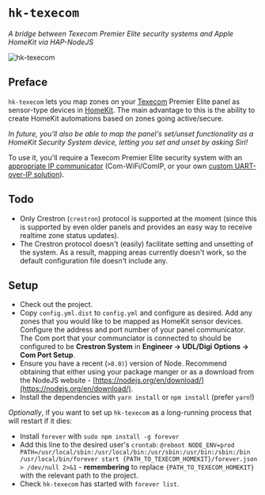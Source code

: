 # `hk-texecom`

*A bridge between Texecom Premier Elite security systems and Apple HomeKit via HAP-NodeJS*

![hk-texecom](https://s3-eu-west-1.amazonaws.com/assets-misc.damow.net/texecom-homekit-demo.jpg)

## Preface

`hk-texecom` lets you map zones on your [Texecom](https://texe.com/uk/) Premier Elite panel as sensor-type devices in [HomeKit](https://www.apple.com/uk/ios/home/). The main advantage to this is the ability to create HomeKit automations based on zones going active/secure.

_In future, you'll also be able to map the panel's set/unset functionality as a HomeKit Security System device, letting you set and unset by asking Siri!_

To use it, you'll require a Texecom Premier Elite security system with an [appropriate IP communicator](https://texe.com/uk/products/series/communicators/premier-elite-series/) (Com-WiFi/ComIP, or your own [custom UART-over-IP solution](https://gw0udm.wordpress.com/2016/09/17/texecom-comwifi-diy/#jp-carousel-855)).

## Todo

* Only Crestron (`crestron`) protocol is supported at the moment (since this is supported by even older panels and provides an easy way to receive realtime zone status updates).
* The Crestron protocol doesn't (easily) facilitate setting and unsetting of the system. As a result, mapping areas currently doesn't work, so the default configuration file doesn't include any.

## Setup

* Check out the project.
* Copy `config.yml.dist` to `config.yml` and configure as desired. Add any zones that you would like to be mapped as HomeKit sensor devices. Configure the address and port number of your panel communicator. The Com port that your communciator is connected to should be configured to be **Crestron System** in **Engineer &rarr; UDL/Digi Options &rarr; Com Port Setup**.
* Ensure you have a recent (`>8.0)`) version of Node. Recommend obtaining that either using your package manger or as a download from the NodeJS website - [https://nodejs.org/en/download/](https://nodejs.org/en/download/).
* Install the dependencies with `yarn install` or `npm install` (prefer `yarn`!)

_Optionally_, if you want to set up `hk-texecom` as a long-running process that will restart if it dies:

* Install `forever` with `sudo npm install -g forever`
* Add this line to the desired user's `crontab`: `@reboot NODE_ENV=prod PATH=/usr/local/sbin:/usr/local/bin:/usr/sbin:/usr/bin:/sbin:/bin /usr/local/bin/forever start {PATH_TO_TEXECOM_HOMEKIT}/forever.json > /dev/null 2>&1` - **remembering** to replace `{PATH_TO_TEXECOM_HOMEKIT}` with the relevant path to the project.
* Check `hk-texecom` has started with `forever list`.
